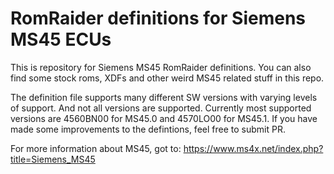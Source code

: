 # RomRaider definitions for Siemens MS45 ECUs

This is repository for Siemens MS45 RomRaider definitions. You can also find some stock roms, XDFs and other weird MS45 related stuff in this repo.

The definition file supports many different SW versions with varying levels of support. And not all versions
 are supported. Currently most supported versions are 4560BN00 for MS45.0 and 4570LO00 for MS45.1. 
 If you have made some improvements to the defintions, feel free to submit PR.

For more information about MS45, got to: https://www.ms4x.net/index.php?title=Siemens_MS45

